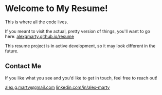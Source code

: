 # Welcome to My Resume!

This is where all the code lives.

If you meant to visit the actual, pretty version of things, you'll want to go here: [alexgmarty.github.io/resume](https://alexgmarty.github.io/resume)

This resume project is in active development, so it may look different in the future.

## Contact Me

If you like what you see and you'd like to get in touch, feel free to reach out!

[alex.g.marty@gmail.com](mailto:alex.g.marty@gmail.com)
[linkedin.com/in/alex-marty](https://www.linkedin.com/in/alex-marty/)
